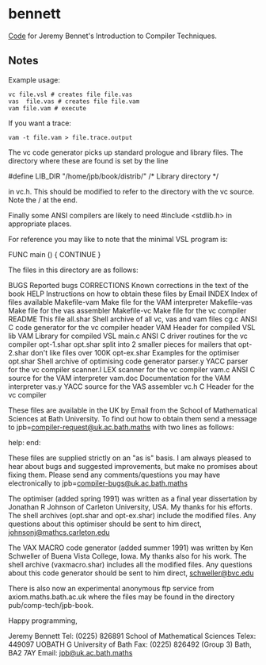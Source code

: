 # bennett

[Code](http://www.jeremybennett.com/publications/download.html) for Jeremy Bennet's Introduction to Compiler Techniques.

## Notes

Example usage:
```
vc file.vsl # creates file file.vas
vas  file.vas # creates file file.vam
vam file.vam # execute
```

If you want a trace:
```
vam -t file.vam > file.trace.output
```

The vc code generator picks up standard prologue and library files. The
directory where these are found is set by the line

   #define  LIB_DIR  "/home/jpb/book/distrib/"  /* Library directory */

in vc.h. This should be modified to refer to the directory with the vc source.
Note the / at the end.

Finally some ANSI compilers are likely to need #include <stdlib.h> in
appropriate places.

For reference you may like to note that the minimal VSL program is:

   FUNC main ()
   {
           CONTINUE
   }


The files in this directory are as follows:

BUGS             Reported bugs
CORRECTIONS      Known corrections in the text of the book
HELP             Instructions on how to obtain these files by Email
INDEX            Index of files available
Makefile-vam     Make file for the VAM interpreter
Makefile-vas     Make file for the vas assembler
Makefile-vc      Make file for the vc compiler
README           This file
all.shar         Shell archive of all vc, vas and vam files
cg.c             ANSI C code generator for the vc compiler
header           VAM Header for compiled VSL
lib              VAM Library for compiled VSL
main.c           ANSI C driver routines for the vc compiler
opt-1.shar       opt.shar split into 2 smaller pieces for mailers that
opt-2.shar       don't like files over 100K
opt-ex.shar      Examples for the optimiser
opt.shar         Shell archive of optimising code generator
parser.y         YACC parser for the vc compiler
scanner.l        LEX scanner for the vc compiler
vam.c            ANSI C source for the VAM interpreter
vam.doc          Documentation for the VAM interpreter
vas.y            YACC source for the VAS assembler
vc.h             C Header for the vc compiler

These files are available in the UK by Email from the School of Mathematical
Sciences at Bath University. To find out how to obtain them send a message to
jpb=compiler-request@uk.ac.bath.maths with two lines as follows:

   help:
   end:

These files are supplied strictly on an "as is" basis. I am always pleased to
hear about bugs and suggested improvements, but make no promises about fixing
them. Please send any comments/questions you may have electronically to
jpb=compiler-bugs@uk.ac.bath.maths

The optimiser (added spring 1991) was written as a final year dissertation by
Jonathan R Johnson of Carleton University, USA. My thanks for his efforts. The
shell archives (opt.shar and opt-ex.shar) include the modified files. Any
questions about this optimiser should be sent to him direct,
johnsonj@mathcs.carleton.edu

The VAX MACRO code generator (added summer 1991) was written by Ken Schweller
of Buena Vista College, Iowa. My thanks also for his work. The shell archive
(vaxmacro.shar) includes all the modified files. Any questions about this code
generator should be sent to him direct, schweller@bvc.edu

There is also now an experimental anonymous ftp service from
axiom.maths.bath.ac.uk where the files may be found in the directory
pub/comp-tech/jpb-book.

Happy programming,

Jeremy Bennett                          Tel:   (0225) 826891
School of Mathematical Sciences         Telex: 449097 UOBATH G
University of Bath                      Fax:   (0225) 826492 (Group 3)
Bath, BA2 7AY                           Email: jpb@uk.ac.bath.maths
